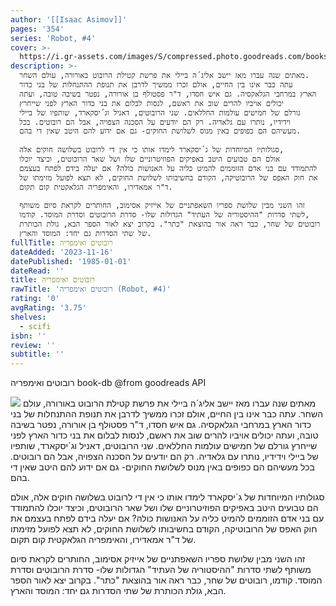 ```yaml
---
author: '[[Isaac Asimov]]'
pages: '354'
series: 'Robot, #4'
cover: >-
  https://i.gr-assets.com/images/S/compressed.photo.goodreads.com/books/1477639996l/32798261._SY475_.jpg
description: >-
  מאתים שנה עברו מאז יישב אליג´ה ביילי את פרשת קטילת הרובוט באורורה, עולם השחר.
  עתה כבר אינו בין החיים, אולם זכרו ממשיך לדרבן את תנופת ההתנחלות של בני כדור
  הארץ במרחבי הגלאקסיה. גם איש חסדו, ד"ר פסטולף בן אורורה, נפטר בשיבה טובה, ועתה
  יכולים אויביו להרים שוב את ראשם, לנסות לבלום את בני כדור הארץ לפני שייחרץ
  גורלם של חמישים עולמות החללאים. שני הרובוטים, דאניל וג´יסקארד, שותפיו של ביילי
  וידידיו, נותרו עם גלאדיה. רק הם יודעים על הסכנה הצפויה, אבל הם רובוטים. בכל
  מעשיהם הם כפופים באין מנוס לשלושת החוקים- גם אם ידוע להם היטב שאין די בהם.  
    
  סגולותיו המיוחדות של ג´יסקארד לימדו אותו כי אין די לרובוט בשלושה חוקים אלה,
  אולם הם טבועים היטב באפיקים הפוזיטרוניים שלו ושל שאר הרובוטים, וכיצד יוכלו
  להתמודד עם בני אדם הזוממים להמיט כליה על האנושות כולה? אם יעלה בידם לפתח בעצמם
  את חוק האפס של הרובוטיקה, הקודם בחשיבותו לשלושת החוקים, לא תצא לפועל מזימתו של
  ד"ר אמאדירו, והאימפריה הגלאקטית קום תקום.  
    
  זהו השני מבין שלושת ספריו השאפתניים של אייזיק אסימוב, החותרים לקראת סיום משותף
  לשתי סדרות "ההיסטוריה של העתיד" הגדולות שלו- סדרת הרובוטים וסדרת המוסד. קודמו,
  רובוטים של שחר, כבר ראה אור בהוצאת "כתר". בקרוב יצא לאור הספר הבא, גולת הכותרת
  של שתי הסדרות גם יחד: המוסד והארץ.
fullTitle: רובוטים ואימפריה
dateAdded: '2023-11-16'
datePublished: '1985-01-01'
dateRead: ''
title: רובוטים ואימפריה
rawTitle: 'רובוטים ואימפריה (Robot, #4)'
rating: '0'
avgRating: '3.75'
shelves:
  - scifi
isbn: ''
review: ''
subtitle: ''
---
```

רובוטים ואימפריה book-db 
@from goodreads API

![](https:&#x2F;&#x2F;i.gr-assets.com&#x2F;images&#x2F;S&#x2F;compressed.photo.goodreads.com&#x2F;books&#x2F;1477639996l&#x2F;32798261._SY475_.jpg)
מאתים שנה עברו מאז יישב אליג´ה ביילי את פרשת קטילת הרובוט באורורה, עולם השחר. עתה כבר אינו בין החיים, אולם זכרו ממשיך לדרבן את תנופת ההתנחלות של בני כדור הארץ במרחבי הגלאקסיה. גם איש חסדו, ד&quot;ר פסטולף בן אורורה, נפטר בשיבה טובה, ועתה יכולים אויביו להרים שוב את ראשם, לנסות לבלום את בני כדור הארץ לפני שייחרץ גורלם של חמישים עולמות החללאים. שני הרובוטים, דאניל וג´יסקארד, שותפיו של ביילי וידידיו, נותרו עם גלאדיה. רק הם יודעים על הסכנה הצפויה, אבל הם רובוטים. בכל מעשיהם הם כפופים באין מנוס לשלושת החוקים- גם אם ידוע להם היטב שאין די בהם.  
  
סגולותיו המיוחדות של ג´יסקארד לימדו אותו כי אין די לרובוט בשלושה חוקים אלה, אולם הם טבועים היטב באפיקים הפוזיטרוניים שלו ושל שאר הרובוטים, וכיצד יוכלו להתמודד עם בני אדם הזוממים להמיט כליה על האנושות כולה? אם יעלה בידם לפתח בעצמם את חוק האפס של הרובוטיקה, הקודם בחשיבותו לשלושת החוקים, לא תצא לפועל מזימתו של ד&quot;ר אמאדירו, והאימפריה הגלאקטית קום תקום.  
  
זהו השני מבין שלושת ספריו השאפתניים של אייזיק אסימוב, החותרים לקראת סיום משותף לשתי סדרות &quot;ההיסטוריה של העתיד&quot; הגדולות שלו- סדרת הרובוטים וסדרת המוסד. קודמו, רובוטים של שחר, כבר ראה אור בהוצאת &quot;כתר&quot;. בקרוב יצא לאור הספר הבא, גולת הכותרת של שתי הסדרות גם יחד: המוסד והארץ.